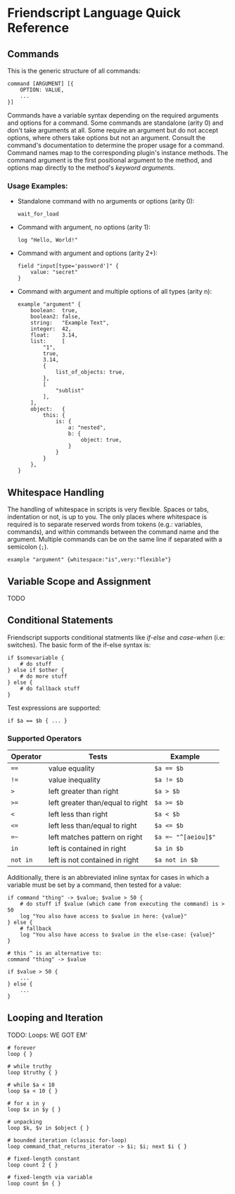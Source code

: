 # Friendscript Language Quick Reference

## Commands

This is the generic structure of all commands:

```
command [ARGUMENT] [{
    OPTION: VALUE,
    ...
}]
```

Commands have a variable syntax depending on the required arguments and options for a command.  Some commands are standalone (arity 0) and don't take arguments at all.  Some require an argument but do not accept options, where others take options but not an argument.  Consult the command's documentation to determine the proper usage for a command.  Command names map to the corresponding plugin's instance methods.  The command argument is the first positional argument to the method, and options map directly to the method's _keyword arguments_.

### Usage Examples:

- Standalone command with no arguments or options (arity 0):

  ```
  wait_for_load
  ```

- Command with argument, no options (arity 1):

  ```
  log "Hello, World!"
  ```

- Command with argument and options (arity 2+):

  ```
  field "input[type='password']" {
      value: "secret"
  }
  ```

- Command with argument and multiple options of all types (arity n):

  ```
  example "argument" {
      boolean:  true,
      boolean2: false,
      string:   "Example Text",
      integer:  42,
      float:    3.14,
      list:     [
          "1",
          true,
          3.14,
          {
              list_of_objects: true,
          },
          [
              "sublist"
          ],
      ],
      object:   {
          this: {
              is: {
                  a: "nested",
                  b: {
                      object: true,
                  }
              }
          }
      },
  }
  ```

## Whitespace Handling

The handling of whitespace in scripts is very flexible.  Spaces or tabs, indentation or not, is up to you.  The only places where whitespace is required is to separate reserved words from tokens (e.g.: variables, commands), and within commands between the command name and the argument.  Multiple commands can be on the same line if separated with a semicolon (`;`).

```
example "argument" {whitespace:"is",very:"flexible"}
```

## Variable Scope and Assignment

TODO


## Conditional Statements

Friendscript supports conditional statments like _if-else_ and _case-when_ (i.e: switches).  The basic form of the if-else syntax is:

```
if $somevariable {
    # do stuff
} else if $other {
    # do more stuff
} else {
    # do fallback stuff
}
```

Test expressions are supported:

```
if $a == $b { ... }
```

### Supported Operators

| Operator | Tests                            | Example             |
| -------- | -------------------------------- | ------------------- |
| `==`     | value equality                   | `$a == $b`          |
| `!=`     | value inequality                 | `$a != $b`          |
| `>`      | left greater than right          | `$a > $b`           |
| `>=`     | left greater than/equal to right | `$a >= $b`          |
| `<`      | left less than right             | `$a < $b`           |
| `<=`     | left less than/equal to right    | `$a <= $b`          |
| `=~`     | left matches pattern on right    | `$a =~ "^[aeiou]$"` |
| `in`     | left is contained in right       | `$a in $b`          |
| `not in` | left is not contained in right   | `$a not in $b`      |


Additionally, there is an abbreviated inline syntax for cases in which a variable must be set by a command, then tested for a value:

```
if command "thing" -> $value; $value > 50 {
    # do stuff if $value (which came from executing the command) is > 50
    log "You also have access to $value in here: {value}"
} else {
    # fallback
    log "You also have access to $value in the else-case: {value}"
}

# this ^ is an alternative to:
command "thing" -> $value

if $value > 50 {
    ...
} else {
    ...
}
```

## Looping and Iteration

TODO: Loops: WE GOT EM'

```
# forever
loop { }

# while truthy
loop $truthy { }

# while $a < 10
loop $a < 10 { }

# for x in y
loop $x in $y { }

# unpacking
loop $k, $v in $object { }

# bounded iteration (classic for-loop)
loop command_that_returns_iterator -> $i; $i; next $i { }

# fixed-length constant
loop count 2 { }

# fixed-length via variable
loop count $n { }
```
